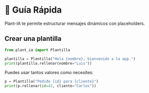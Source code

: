 # 🚀 Guía Rápida

Plant-IA te permite estructurar mensajes dinámicos con placeholders.

## Crear una plantilla

```python
from plant_ia import Plantilla

plantilla = Plantilla("Hola {nombre}, bienvenido a la app.")
print(plantilla.rellenar(nombre="Luis"))
```

Puedes usar tantos valores como necesites:

```python
p = Plantilla("Pedido {id} para {cliente}")
print(p.rellenar(id=42, cliente="Carlos"))
```